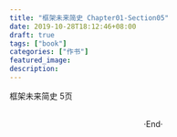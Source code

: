 ```yaml
---
title: "框架未来简史 Chapter01-Section05"
date: 2019-10-28T18:12:46+08:00
draft: true
tags: ["book"]
categories: ["作书"]
featured_image: 
description: 
---
```


框架未来简史 5页

<br>

<center>  ·End·  </center>